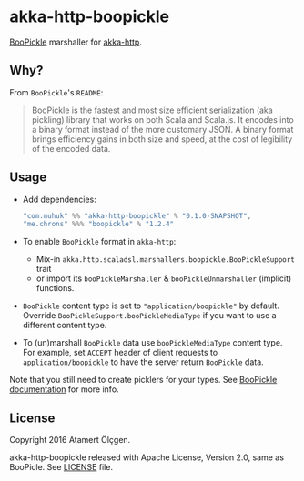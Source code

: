 # akka-http-boopickle

[BooPickle](https://github.com/ochrons/boopickle) marshaller for [akka-http](https://github.com/akka/akka).


## Why?

From `BooPickle`'s `README`:

> BooPickle is the fastest and most size efficient serialization (aka pickling) library that works on both Scala and Scala.js. It encodes into a binary format instead of the more customary JSON. A binary format brings efficiency gains in both size and speed, at the cost of legibility of the encoded data.

## Usage

- Add dependencies:

  ```scala
  "com.muhuk" %% "akka-http-boopickle" % "0.1.0-SNAPSHOT",
  "me.chrons" %%% "boopickle" % "1.2.4"
  ```
  
- To enable `BooPickle` format in `akka-http`:
  - Mix-in `akka.http.scaladsl.marshallers.boopickle.BooPickleSupport` trait 
  - or import its `booPickleMarshaller` & `booPickleUnmarshaller` (implicit) functions.
- `BooPickle` content type is set to `"application/boopickle"` by default. Override `BooPickleSupport.booPickleMediaType` if you want to use a different content type.
- To (un)marshall `BooPickle` data use `booPickleMediaType` content type. For example, set `ACCEPT` header of client requests to `application/boopickle` to have the server return `BooPickle` data.

Note that you still need to create picklers for your types. See [BooPickle documentation](https://github.com/ochrons/boopickle) for more info.

## License

Copyright 2016 Atamert Ölçgen. 

akka-http-boopickle released with Apache License, Version 2.0, same as BooPicle. See [LICENSE](LICENSE) file.
